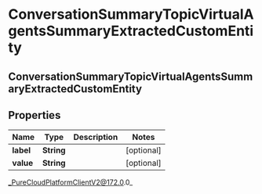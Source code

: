 # ConversationSummaryTopicVirtualAgentsSummaryExtractedCustomEntity

## ConversationSummaryTopicVirtualAgentsSummaryExtractedCustomEntity

## Properties

|Name | Type | Description | Notes|
|------------ | ------------- | ------------- | -------------|
| **label** | **String** |  | [optional] |
| **value** | **String** |  | [optional] |



_PureCloudPlatformClientV2@172.0.0_
